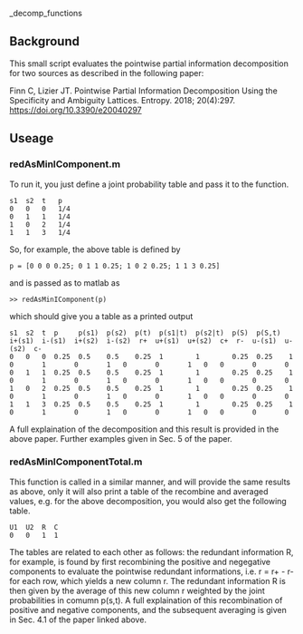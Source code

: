 _decomp_functions



## Background

This small script evaluates the pointwise partial information decomposition for two sources as described in the following paper: 

Finn C, Lizier JT. 
Pointwise Partial Information Decomposition Using the Specificity and Ambiguity Lattices. 
Entropy. 2018; 20(4):297. 
https://doi.org/10.3390/e20040297 


## Useage

### redAsMinIComponent.m

To run it, you just define a joint probability table and pass it to the function.

    s1  s2  t   p
    0   0   0   1/4
    0   1   1   1/4
    1   0   2   1/4
    1   1   3   1/4

So, for example, the above table is defined by

    p = [0 0 0 0.25; 0 1 1 0.25; 1 0 2 0.25; 1 1 3 0.25]

and is passed as to matlab as

    >> redAsMinIComponent(p)

which should give you a table as a printed output

    s1  s2  t  p     p(s1)  p(s2)  p(t)  p(s1|t)  p(s2|t)  p(S)  p(S,t)  i+(s1)  i-(s1)  i+(s2)  i-(s2)  r+  u+(s1)  u+(s2)  c+  r-  u-(s1)  u-(s2)  c-
    0   0   0  0.25  0.5    0.5    0.25  1        1        0.25  0.25    1       0       1       0       1   0       0       1   0   0       0       0
    0   1   1  0.25  0.5    0.5    0.25  1        1        0.25  0.25    1       0       1       0       1   0       0       1   0   0       0       0
    1   0   2  0.25  0.5    0.5    0.25  1        1        0.25  0.25    1       0       1       0       1   0       0       1   0   0       0       0
    1   1   3  0.25  0.5    0.5    0.25  1        1        0.25  0.25    1       0       1       0       1   0       0       1   0   0       0       0

A full explaination of the decomposition and this result is provided in the above paper. Further examples given in Sec. 5 of the paper.

### redAsMinIComponentTotal.m

This function is called in a similar manner, and will provide the same results as above, only it will also print a table of the recombine and averaged 
values, e.g. for the above decomposition, you would also get the following table.

    U1  U2  R  C
    0   0   1  1

The tables are related to each other as follows: the redundant information R, for example, is found by first recombining the positive and negegative 
components to evaluate the pointwise redundant informations, i.e. r = r+ - r- for each row, which yields a new column r. The redundant information R is 
then given by the average of this new column r weighted by the joint probabilities in comumn p(s,t). A full explaination of this recombination of 
positive and negative components, and the subsequent averaging is given in Sec. 4.1 of the paper linked above.
